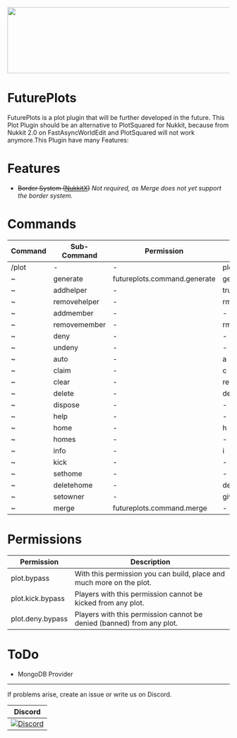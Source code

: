 <a href="https://deinserverhost.de/store/aff.php?aff=4636"><img src="https://deinserverhost.de/tca/600x150_transparent.png" width="600" height="150" border="0"></a>

# FuturePlots

FuturePlots is a plot plugin that will be further developed in the future. This Plot Plugin should be an alternative to PlotSquared for Nukkit, because from Nukkit 2.0 on FastAsyncWorldEdit and PlotSquared will not work anymore.This Plugin have many Features:

# Features
- ~~Border System ([NukkitX](https://nukkitx.com/resources/bordersystem-futureplots.479/))~~ _Not required, as Merge does not yet support the border system._

# Commands
| Command | Sub-Command  | Permission                   | Alias    |
|---------|--------------|------------------------------|----------|
| /plot   | -            | -                            | plots, p |
| ~       | generate     | futureplots.command.generate | gen      |
| ~       | addhelper    | -                            | trust    |
| ~       | removehelper | -                            | rmhelper |
| ~       | addmember    | -                            | -        |
| ~       | removemember | -                            | rmmember |
| ~       | deny         | -                            | -        |
| ~       | undeny       | -                            | -        |
| ~       | auto         | -                            | a        |
| ~       | claim        | -                            | c        |
| ~       | clear        | -                            | reset    |
| ~       | delete       | -                            | del      |
| ~       | dispose      | -                            | -        |
| ~       | help         | -                            | -        |
| ~       | home         | -                            | h        |
| ~       | homes        | -                            | -        |
| ~       | info         | -                            | i        |
| ~       | kick         | -                            | -        |
| ~       | sethome      | -                            | -        |
| ~       | deletehome   | -                            | delhome  |
| ~       | setowner     | -                            | give     |
| ~       | merge        | futureplots.command.merge    | -        |

# Permissions
Permission | Description                                                           | 
------- |-----------------------------------------------------------------------| 
plot.bypass | With this permission you can build, place and much more on the plot.  |
plot.kick.bypass | Players with this permission cannot be kicked from any plot.          |
plot.deny.bypass | Players with this permission cannot be denied (banned) from any plot. |

# ToDo
- MongoDB Provider<br>

----------------

If problems arise, create an issue or write us on Discord.

| Discord |
| :---: |
[![Discord](https://img.shields.io/discord/639130989708181535.svg?style=flat-square&label=discord&colorB=7289da)](https://discord.gg/5tYC5dJ) |
